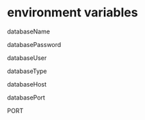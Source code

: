 # environment variables
databaseName

databasePassword

databaseUser

databaseType

databaseHost

databasePort

PORT

